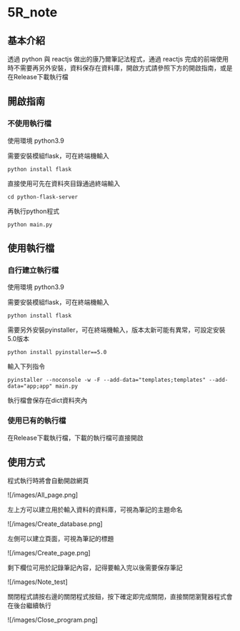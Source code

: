 # 5R_note

## 基本介紹

透過 python 與 reactjs 做出的康乃爾筆記法程式，通過 reactjs 完成的前端使用時不需要再另外安裝，資料保存在資料庫，開啟方式請參照下方的開啟指南，或是在Release下載執行檔

## 開啟指南

### 不使用執行檔

使用環境 python3.9

需要安裝模組flask，可在終端機輸入

`python install flask`

直接使用可先在資料夾目錄通過終端輸入

`cd python-flask-server`

再執行python程式

`python main.py`

## 使用執行檔

### 自行建立執行檔

使用環境 python3.9

需要安裝模組flask，可在終端機輸入

`python install flask`

需要另外安裝pyinstaller，可在終端機輸入，版本太新可能有異常，可設定安裝5.0版本

`python install pyinstaller==5.0`

輸入下列指令

`pyinstaller --noconsole -w -F --add-data="templates;templates" --add-data="app;app" main.py`

執行檔會保存在dict資料夾內

### 使用已有的執行檔

在Release下載執行檔，下載的執行檔可直接開啟

## 使用方式

程式執行時將會自動開啟網頁

![/images/All_page.png]

左上方可以建立用於輸入資料的資料庫，可視為筆記的主題命名

![/images/Create_database.png]

左側可以建立頁面，可視為筆記的標題

![/images/Create_page.png]

剩下欄位可用於記錄筆記內容，記得要輸入完以後需要保存筆記

![/images/Note_test]

關閉程式請按右邊的關閉程式按鈕，按下確定即完成關閉，直接關閉瀏覽器程式會在後台繼續執行

![/images/Close_program.png]
